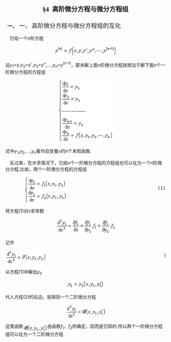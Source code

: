 <div class=Section1>
<h2 align=center style='text-align:center;text-autospace:none;vertical-align:
bottom'><span lang=ZH-CN style='font-size:15.0pt;font-family:宋体_GB2312'>§</span><span
lang=EN-US style='font-size:15.0pt;font-family:"Times New Roman"'>4&nbsp; </span><span
lang=ZH-CN style='font-size:15.0pt;font-family:宋体_GB2312'>高阶微分方程与微分方程组</span></h2>
<h3 style='margin-left:36.0pt;text-indent:-31.5pt;text-autospace:none;
vertical-align:bottom'><span lang=EN-US>一、<span style='font:7.0pt "Times New Roman"'>&nbsp;
</span></span><span lang=ZH-CN style='font-size:14.0pt;font-family:宋体_GB2312;
font-weight:normal'>一、</span><span lang=ZH-CN style='font-size:7.0pt;
font-family:"Times New Roman";font-weight:normal'> </span><span lang=ZH-CN
style='font-size:14.0pt;font-family:宋体_GB2312;font-weight:normal'>高阶微分方程与微分方程组的互化</span></h3>
<p class=MsoNormal style='text-autospace:none;vertical-align:bottom'><span
lang=EN-US style='font-family:宋体_GB2312'>&nbsp;&nbsp;&nbsp; </span><span
lang=ZH-CN style='font-family:宋体_GB2312'>已给一个</span><i><span lang=EN-US>n</span></i><span
lang=ZH-CN style='font-family:宋体_GB2312'>阶方程</span></p>
<p class=MsoNormal align=center style='text-align:center;text-autospace:none;
vertical-align:bottom'><sub><span lang=EN-US><img width=196 height=32
src="res/17e9d95da129bdd93c34fb6cc6aaaa52_5768_files/image002.gif"
u1:shapes="_x0000_i1025"></span></sub></p>
<p class=MsoNormal style='text-autospace:none;vertical-align:bottom'><span
lang=ZH-CN style='font-family:宋体_GB2312'>设</span><i><span lang=EN-US>y</span></i><sub><span
lang=EN-US>1</span></sub><span lang=EN-US>=<i>y</i>,<i>y</i><sub>2</sub>=<i>y'</i>,<i>y</i><sub>3</sub>=<i>y&quot;</i>,</span><span
lang=ZH-CN style='font-family:宋体_GB2312'>…</span><span lang=EN-US>,<i>y<sub>n</sub></i>=<i>y</i><sup>(<i>n</i>-1)</sup></span><span
lang=ZH-CN style='font-family:宋体_GB2312'>，那末解上面</span><i><span lang=EN-US>n</span></i><span
lang=ZH-CN style='font-family:宋体_GB2312'>阶微分方程就相当于解下面</span><i><span
lang=EN-US>n</span></i><span lang=ZH-CN style='font-family:宋体_GB2312'>个一阶微分方程的方程组</span></p>
<p class=MsoNormal align=center style='text-align:center;text-autospace:none;
vertical-align:bottom'><sub><span lang=EN-US><img width=171 height=197
src="res/17e9d95da129bdd93c34fb6cc6aaaa52_5768_files/image004.gif"
u1:shapes="_x0000_i1026"></span></sub></p>
<p class=MsoNormal style='text-autospace:none;vertical-align:bottom'><span
lang=ZH-CN style='font-family:宋体_GB2312'>式中</span><i><span lang=EN-US>y</span></i><sub><span
lang=EN-US>1</span></sub><span lang=EN-US>,<i>y</i><sub>2</sub>,</span><span
lang=ZH-CN style='font-family:宋体_GB2312'>…</span><span lang=EN-US>,<i>y</i><sub>n</sub></span><span
lang=ZH-CN style='font-family:宋体_GB2312'>看作自变量</span><i><span lang=EN-US>x</span></i><span
lang=ZH-CN style='font-family:宋体_GB2312'>的</span><i><span lang=EN-US>n</span></i><span
lang=ZH-CN style='font-family:宋体_GB2312'>个未知函数</span><span lang=EN-US>.</span></p>
<p class=MsoNormal style='text-autospace:none;vertical-align:bottom'><span
lang=EN-US style='font-family:宋体_GB2312'>&nbsp;&nbsp;&nbsp; </span><span
lang=ZH-CN style='font-family:宋体_GB2312'>反过来，在许多情况下，已给</span><i><span
lang=EN-US>n</span></i><span lang=ZH-CN style='font-family:宋体_GB2312'>个一阶微分方程的方程组也可以化为一个</span><i><span
lang=EN-US>n</span></i><span lang=ZH-CN style='font-family:宋体_GB2312'>阶微分方程</span><span
lang=EN-US>.</span><span lang=ZH-CN style='font-family:宋体_GB2312'>比如，两个一阶微分方程的方程组</span></p>
<pre style='text-align:right;text-autospace:none;vertical-align:bottom'
align=right><sub><span lang=EN-US><img width=132 height=83
src="res/17e9d95da129bdd93c34fb6cc6aaaa52_5768_files/image006.gif"
u1:shapes="_x0000_i1032" align=absmiddle></span></sub><span lang=EN-US>&nbsp;&nbsp;&nbsp;&nbsp;&nbsp;&nbsp;&nbsp;&nbsp;&nbsp;&nbsp;&nbsp;&nbsp;&nbsp;&nbsp;&nbsp;&nbsp;&nbsp;&nbsp;&nbsp;&nbsp;&nbsp;&nbsp;&nbsp;&nbsp;&nbsp;&nbsp;&nbsp;&nbsp;&nbsp;&nbsp;&nbsp;&nbsp;&nbsp; (1)</span></pre>
<p class=MsoNormal style='text-autospace:none;vertical-align:bottom'><span
lang=ZH-CN style='font-family:宋体_GB2312'>将方程</span><span lang=EN-US>(1)</span><span
lang=ZH-CN style='font-family:宋体_GB2312'>对</span><i><span lang=EN-US>x</span></i><span
lang=ZH-CN style='font-family:宋体_GB2312'>求导数</span></p>
<p class=MsoNormal align=center style='text-align:center;text-autospace:none;
vertical-align:bottom'><sub><span lang=EN-US><img width=187 height=48
src="res/17e9d95da129bdd93c34fb6cc6aaaa52_5768_files/image008.gif"
u1:shapes="_x0000_i1033"></span></sub></p>
<p class=MsoNormal style='text-autospace:none;vertical-align:bottom'><span
lang=ZH-CN style='font-family:宋体_GB2312'>记作</span></p>
<pre style='text-align:right;text-autospace:none;vertical-align:bottom'
align=right><sub><span lang=EN-US><img width=127 height=44
src="res/17e9d95da129bdd93c34fb6cc6aaaa52_5768_files/image010.gif"
u1:shapes="_x0000_i1034" align=absmiddle></span></sub><span lang=EN-US>&nbsp;&nbsp;&nbsp;&nbsp;&nbsp;&nbsp;&nbsp;&nbsp;&nbsp;&nbsp;&nbsp;&nbsp;&nbsp;&nbsp;&nbsp;&nbsp;&nbsp;&nbsp;&nbsp;&nbsp;&nbsp;&nbsp;&nbsp;&nbsp;&nbsp;&nbsp;&nbsp;&nbsp;&nbsp;&nbsp;&nbsp;&nbsp;&nbsp;&nbsp;&nbsp;&nbsp;&nbsp;&nbsp;&nbsp;&nbsp;&nbsp;&nbsp;&nbsp; (2)</span></pre>
<p class=MsoNormal style='text-autospace:none;vertical-align:bottom'><span
lang=ZH-CN style='font-family:宋体_GB2312'>从方程</span><span lang=EN-US>(1)</span><span
lang=ZH-CN style='font-family:宋体_GB2312'>中解出</span><i><span lang=EN-US>y</span></i><sub><span
lang=EN-US>2</span></sub></p>
<p class=MsoNormal align=center style='text-align:center;text-autospace:none;
vertical-align:bottom'><sub><span lang=EN-US><img width=116 height=25
src="res/17e9d95da129bdd93c34fb6cc6aaaa52_5768_files/image012.gif"
u1:shapes="_x0000_i1035"></span></sub></p>
<p class=MsoNormal style='text-autospace:none;vertical-align:bottom'><span
lang=ZH-CN style='font-family:宋体_GB2312'>代入方程</span><span lang=EN-US>(2)</span><span
lang=ZH-CN style='font-family:宋体_GB2312'>的右边，就得到一个二阶微分方程</span></p>
<p class=MsoNormal align=center style='text-align:center;text-autospace:none;
vertical-align:bottom'><sub><span lang=EN-US><img width=125 height=44
src="res/17e9d95da129bdd93c34fb6cc6aaaa52_5768_files/image014.gif"
u1:shapes="_x0000_i1036"></span></sub></p>
<p class=MsoNormal style='line-height:12.0pt;text-autospace:none;vertical-align:
bottom'><span lang=ZH-CN style='font-family:宋体_GB2312'>这里函数</span><sub><span
lang=EN-US><img width=76 height=23
src="res/17e9d95da129bdd93c34fb6cc6aaaa52_5768_files/image016.gif"
u1:shapes="_x0000_i1037" align=absmiddle></span></sub><span lang=ZH-CN
style='font-family:宋体_GB2312'>由函数</span><i><span lang=EN-US>f</span></i><sub><span
lang=EN-US>1</span></sub><span lang=ZH-CN style='font-family:宋体_GB2312'>，</span><i><span
lang=EN-US>f</span></i><sub><span lang=EN-US>2</span></sub><span lang=ZH-CN
style='font-family:宋体_GB2312'>所确定，因而是已知的</span><span lang=EN-US>.</span><span
lang=ZH-CN style='font-family:宋体_GB2312'>所以两个一阶微分方程组可以化为一个二阶微分方程</span><span
lang=EN-US>.</span></p>
</div>